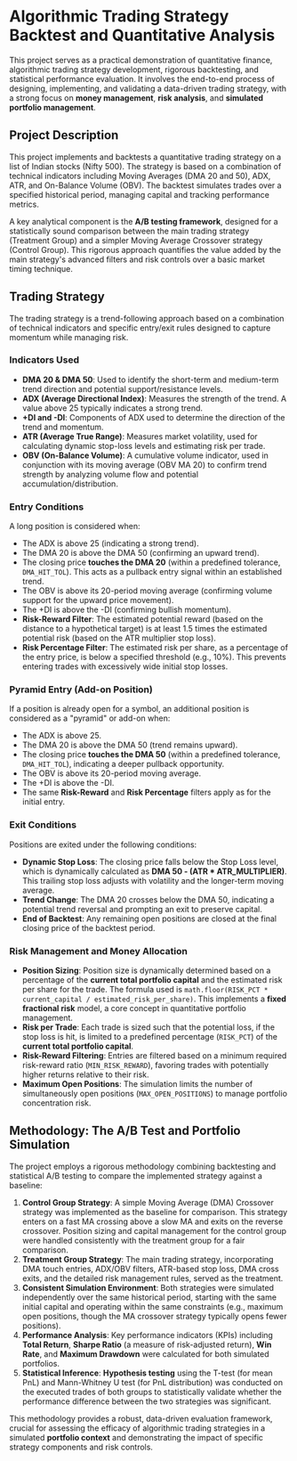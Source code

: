 # Algorithmic Trading Strategy Backtest and Quantitative Analysis
This project serves as a practical demonstration of quantitative finance, algorithmic trading strategy development, rigorous backtesting, and statistical performance evaluation. It involves the end-to-end process of designing, implementing, and validating a data-driven trading strategy, with a strong focus on **money management**, **risk analysis**, and **simulated portfolio management**.

## Project Description

This project implements and backtests a quantitative trading strategy on a list of Indian stocks (Nifty 500). The strategy is based on a combination of technical indicators including Moving Averages (DMA 20 and 50), ADX, ATR, and On-Balance Volume (OBV). The backtest simulates trades over a specified historical period, managing capital and tracking performance metrics.

A key analytical component is the **A/B testing framework**, designed for a statistically sound comparison between the main trading strategy (Treatment Group) and a simpler Moving Average Crossover strategy (Control Group). This rigorous approach quantifies the value added by the main strategy's advanced filters and risk controls over a basic market timing technique.

## Trading Strategy

The trading strategy is a trend-following approach based on a combination of technical indicators and specific entry/exit rules designed to capture momentum while managing risk.

### Indicators Used

*   **DMA 20 & DMA 50**: Used to identify the short-term and medium-term trend direction and potential support/resistance levels.
*   **ADX (Average Directional Index)**: Measures the strength of the trend. A value above 25 typically indicates a strong trend.
*   **+DI and -DI**: Components of ADX used to determine the direction of the trend and momentum.
*   **ATR (Average True Range)**: Measures market volatility, used for calculating dynamic stop-loss levels and estimating risk per trade.
*   **OBV (On-Balance Volume)**: A cumulative volume indicator, used in conjunction with its moving average (OBV MA 20) to confirm trend strength by analyzing volume flow and potential accumulation/distribution.

### Entry Conditions

A long position is considered when:

*   The ADX is above 25 (indicating a strong trend).
*   The DMA 20 is above the DMA 50 (confirming an upward trend).
*   The closing price **touches the DMA 20** (within a predefined tolerance, `DMA_HIT_TOL`). This acts as a pullback entry signal within an established trend.
*   The OBV is above its 20-period moving average (confirming volume support for the upward price movement).
*   The +DI is above the -DI (confirming bullish momentum).
*   **Risk-Reward Filter**: The estimated potential reward (based on the distance to a hypothetical target) is at least 1.5 times the estimated potential risk (based on the ATR multiplier stop loss).
*   **Risk Percentage Filter**: The estimated risk per share, as a percentage of the entry price, is below a specified threshold (e.g., 10%). This prevents entering trades with excessively wide initial stop losses.

### Pyramid Entry (Add-on Position)

If a position is already open for a symbol, an additional position is considered as a "pyramid" or add-on when:

*   The ADX is above 25.
*   The DMA 20 is above the DMA 50 (trend remains upward).
*   The closing price **touches the DMA 50** (within a predefined tolerance, `DMA_HIT_TOL`), indicating a deeper pullback opportunity.
*   The OBV is above its 20-period moving average.
*   The +DI is above the -DI.
*   The same **Risk-Reward** and **Risk Percentage** filters apply as for the initial entry.

### Exit Conditions

Positions are exited under the following conditions:

*   **Dynamic Stop Loss**: The closing price falls below the Stop Loss level, which is dynamically calculated as **DMA 50 - (ATR * ATR\_MULTIPLIER)**. This trailing stop loss adjusts with volatility and the longer-term moving average.
*   **Trend Change**: The DMA 20 crosses below the DMA 50, indicating a potential trend reversal and prompting an exit to preserve capital.
*   **End of Backtest**: Any remaining open positions are closed at the final closing price of the backtest period.

### Risk Management and Money Allocation

*   **Position Sizing**: Position size is dynamically determined based on a percentage of the **current total portfolio capital** and the estimated risk per share for the trade. The formula used is `math.floor(RISK_PCT * current_capital / estimated_risk_per_share)`. This implements a **fixed fractional risk** model, a core concept in quantitative portfolio management.
*   **Risk per Trade**: Each trade is sized such that the potential loss, if the stop loss is hit, is limited to a predefined percentage (`RISK_PCT`) of the **current total portfolio capital**.
*   **Risk-Reward Filtering**: Entries are filtered based on a minimum required risk-reward ratio (`MIN_RISK_REWARD`), favoring trades with potentially higher returns relative to their risk.
*   **Maximum Open Positions**: The simulation limits the number of simultaneously open positions (`MAX_OPEN_POSITIONS`) to manage portfolio concentration risk.

## Methodology: The A/B Test and Portfolio Simulation

The project employs a rigorous methodology combining backtesting and statistical A/B testing to compare the implemented strategy against a baseline:

1.  **Control Group Strategy**: A simple Moving Average (DMA) Crossover strategy was implemented as the baseline for comparison. This strategy enters on a fast MA crossing above a slow MA and exits on the reverse crossover. Position sizing and capital management for the control group were handled consistently with the treatment group for a fair comparison.
2.  **Treatment Group Strategy**: The main trading strategy, incorporating DMA touch entries, ADX/OBV filters, ATR-based stop loss, DMA cross exits, and the detailed risk management rules, served as the treatment.
3.  **Consistent Simulation Environment**: Both strategies were simulated independently over the same historical period, starting with the same initial capital and operating within the same constraints (e.g., maximum open positions, though the MA crossover strategy typically opens fewer positions).
4.  **Performance Analysis**: Key performance indicators (KPIs) including **Total Return**, **Sharpe Ratio** (a measure of risk-adjusted return), **Win Rate**, and **Maximum Drawdown** were calculated for both simulated portfolios.
5.  **Statistical Inference**: **Hypothesis testing** using the T-test (for mean PnL) and Mann-Whitney U test (for PnL distribution) was conducted on the executed trades of both groups to statistically validate whether the performance difference between the two strategies was significant.

This methodology provides a robust, data-driven evaluation framework, crucial for assessing the efficacy of algorithmic trading strategies in a simulated **portfolio context** and demonstrating the impact of specific strategy components and risk controls.
